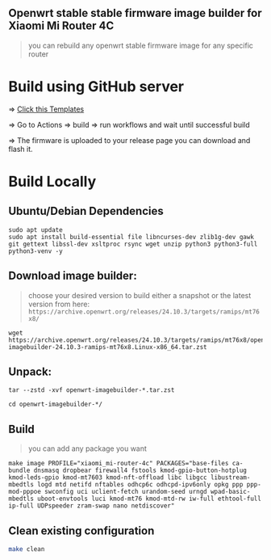 ## Openwrt stable stable firmware image builder for Xiaomi Mi Router 4C
> you can rebuild any openwrt stable firmware image for any specific router

# Build using GitHub server
=> [Click this Templates](https://github.com/xiv3r/Xiaomi-Router-4C-OpenWRT-Image-Builder/generate)

=> Go to Actions => build => run workflows and wait until successful build 

=> The firmware is uploaded to your release page you can download and flash it.

# Build Locally 
## Ubuntu/Debian Dependencies 
```
sudo apt update
sudo apt install build-essential file libncurses-dev zlib1g-dev gawk git gettext libssl-dev xsltproc rsync wget unzip python3 python3-full python3-venv -y
```
## Download image builder:
> choose your desired version to build either a snapshot or the latest version from here: `https://archive.openwrt.org/releases/24.10.3/targets/ramips/mt76x8/`
```
wget https://archive.openwrt.org/releases/24.10.3/targets/ramips/mt76x8/openwrt-imagebuilder-24.10.3-ramips-mt76x8.Linux-x86_64.tar.zst
```
## Unpack:
```
tar --zstd -xvf openwrt-imagebuilder-*.tar.zst
```
```
cd openwrt-imagebuilder-*/
```     
## Build
> you can add any package you want
```
make image PROFILE="xiaomi_mi-router-4c" PACKAGES="base-files ca-bundle dnsmasq dropbear firewall4 fstools kmod-gpio-button-hotplug kmod-leds-gpio kmod-mt7603 kmod-nft-offload libc libgcc libustream-mbedtls logd mtd netifd nftables odhcp6c odhcpd-ipv6only opkg ppp ppp-mod-pppoe swconfig uci uclient-fetch urandom-seed urngd wpad-basic-mbedtls uboot-envtools luci kmod-mt76 kmod-mtd-rw iw-full ethtool-full ip-full UDPspeeder zram-swap nano netdiscover"
```
## Clean existing configuration
```sh
make clean
```

